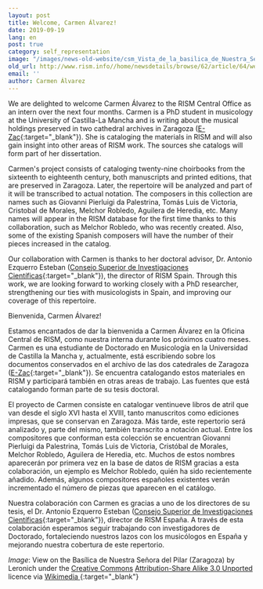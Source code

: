 ```yaml
---
layout: post
title: Welcome, Carmen Álvarez!
date: 2019-09-19
lang: en
post: true
category: self_representation
image: "/images/news-old-website/csm_Vista_de_la_basilica_de_Nuestra_Senora_del_Pilar_en_Zaragoza_0ddb98150c.jpg"
old_url: http://www.rism.info//home/newsdetails/browse/62/article/64/welcome-carmen-alvarez.html
email: ''
author: Carmen Álvarez
---
```



We are delighted to welcome Carmen Álvarez to the RISM Central Office as an intern over the next four months. Carmen is a PhD student in musicology at the University of Castilla-La Mancha and is writing about the musical holdings preserved in two cathedral archives in Zaragoza ([E-Zac](https://opac.rism.info/search?View=rism&siglum=E-Zac){:target="_blank"}). She is cataloging the materials in RISM and will also gain insight into other areas of RISM work. The sources she catalogs will form part of her dissertation.

Carmen's project consists of cataloging twenty-nine choirbooks from the sixteenth to eighteenth century, both manuscripts and printed editions, that are preserved in Zaragoza. Later, the repertoire will be analyzed and part of it will be transcribed to actual notation. The composers in this collection are names such as Giovanni Pierluigi da Palestrina, Tomás Luis de Victoria, Cristobal de Morales, Melchor Robledo, Aguilera de Heredia, etc. Many names will appear in the RISM database for the first time thanks to this collaboration, such as Melchor Robledo, who was recently created. Also, some of the existing Spanish composers will have the number of their pieces increased in the catalog.

Our collaboration with Carmen is thanks to her doctoral advisor, Dr. Antonio Ezquerro Esteban ([Consejo Superior de Investigaciones Científicas](https://www.imf.csic.es/index.php/musicologia){:target="_blank"}), the director of RISM Spain. Through this work, we are looking forward to working closely with a PhD researcher, strengthening our ties with musicologists in Spain, and improving our coverage of this repertoire.



Bienvenida, Carmen Álvarez!

Estamos encantados de dar la bienvenida a Carmen Álvarez en la Oficina Central de RISM, como nuestra interna durante los próximos cuatro meses. Carmen es una estudiante de Doctorado en Musicología en la Universidad de Castilla la Mancha y, actualmente, está escribiendo sobre los documentos conservados en el archivo de las dos catedrales de Zaragoza ([E-Zac](https://opac.rism.info/search?View=rism&siglum=E-Zac){:target="_blank"}). Se encuentra catalogando estos materiales en RISM y participará también en otras areas de trabajo. Las fuentes que está catalogando forman parte de su tesis doctoral.

El proyecto de Carmen consiste en catalogar ventinueve libros de atril que van desde el siglo XVI hasta el XVIII, tanto manuscritos como ediciones impresas, que se conservan en Zaragoza. Más tarde, este repertorio será analizado y, parte del mismo, también transcrito a notación actual. Entre los compositores que conforman esta colección se encuentran Giovanni Pierluigi da Palestrina, Tomás Luis de Victoria, Cristóbal de Morales, Melchor Robledo, Aguilera de Heredia, etc. Muchos de estos nombres aparecerán por primera vez en la base de datos de RISM gracias a esta colaboración, un ejemplo es Melchor Robledo, quién ha sido recientemente añadido. Además, algunos compositores españoles existentes verán incrementado el número de piezas que aparecen en el catálogo.

Nuestra colaboración con Carmen es gracias a uno de los directores de su tesis, el Dr. Antonio Ezquerro Esteban ([Consejo Superior de Investigaciones Científicas](https://www.imf.csic.es/index.php/musicologia){:target="_blank"}), director de RISM España. A través de esta colaboración esperamos seguir trabajando con investigadores de Doctorado, fortaleciendo nuestros lazos con los musicólogos en España y mejorando nuestra cobertura de este repertorio.



_Image_: View on the Basílica de Nuestra Señora del Pilar (Zaragoza) by Leronich under the [Creative Commons](https://en.wikipedia.org/wiki/en:Creative_Commons) [Attribution-Share Alike 3.0 Unported](https://creativecommons.org/licenses/by-sa/3.0/deed.en) licence via [Wikimedia
](https://commons.wikimedia.org/wiki/File:Vista_de_la_bas%C3%ADlica_de_Nuestra_Se%C3%B1ora_del_Pilar,_en_Zaragoza.jpg){:target="_blank"}



<script type="text/javascript">var switchTo5x=true;</script><script type="text/javascript" src="http://w.sharethis.com/button/buttons.js"></script><script type="text/javascript">stLight.options({publisher: "9b601438-1ce1-49d8-bfd7-9cff5df54c17", doNotHash: false, doNotCopy: false, hashAddressBar: false});</script>